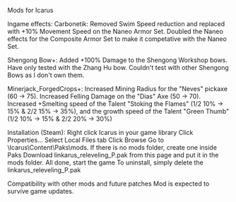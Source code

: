 Mods for Icarus

Ingame effects:
Carbonetik: Removed Swim Speed reduction and replaced with +10% Movement Speed on the Naneo Armor Set. Doubled the Naneo effects for the Composite Armor Set to make it competative with the Naneo Set.

Shengong Bow+: Added +100% Damage to the Shengong Workshop bows. Have only tested with the Zhang Hu bow. Couldn't test with other Shengong Bows as I don't own them. 

Minerjack_ForgedCrops+: Increased Mining Radius for the "Neves" pickaxe (60 -> 75). Increased Felling Damage on the "Dias" Axe (50 -> 70). Increased +Smelting speed of the Talent "Stoking the Flames" (1/2 10% -> 15% & 2/2 15% -> 35%), and the growth speed of the Talent "Green Thumb" (1/2 10% -> 15% & 2/2 20% -> 30%)

Installation (Steam):
Right click Icarus in your game library
Click Properties...
Select Local Files tab
Click Browse
Go to \Icarus\Content\Paks\mods. If there is no mods folder, create one inside Paks
Download linkarus_releveling_P.pak from this page and put it in the mods folder.
All done, start the game
To uninstall, simply delete the linkarus_releveling_P.pak

Compatibility with other mods and future patches
Mod is expected to survive game updates.
